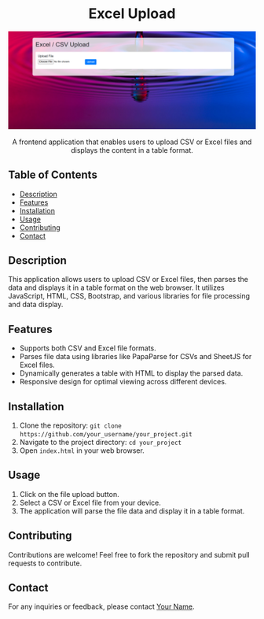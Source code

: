 <h1 align="center">Excel Upload</h1>

<p align="center">
  <img src="./imgs/application Screenshoot.png" alt="Application Screenshot" width="800">
</p>

<p align="center">
  A frontend application that enables users to upload CSV or Excel files and displays the content in a table format.
</p>

## Table of Contents

- [Description](#description)
- [Features](#features)
- [Installation](#installation)
- [Usage](#usage)
- [Contributing](#contributing)
- [Contact](#contact)

## Description

This application allows users to upload CSV or Excel files, then parses the data and displays it in a table format on the web browser. It utilizes JavaScript, HTML, CSS, Bootstrap, and various libraries for file processing and data display.

## Features

- Supports both CSV and Excel file formats.
- Parses file data using libraries like PapaParse for CSVs and SheetJS for Excel files.
- Dynamically generates a table with HTML to display the parsed data.
- Responsive design for optimal viewing across different devices.

## Installation

1. Clone the repository: `git clone https://github.com/your_username/your_project.git`
2. Navigate to the project directory: `cd your_project`
3. Open `index.html` in your web browser.

## Usage

1. Click on the file upload button.
2. Select a CSV or Excel file from your device.
3. The application will parse the file data and display it in a table format.

## Contributing

Contributions are welcome! Feel free to fork the repository and submit pull requests to contribute.


## Contact

For any inquiries or feedback, please contact [Your Name](missmakau@gmail.com).
